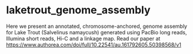 # laketrout_genome_assembly
Here we present an annotated, chromosome-anchored, genome assembly for Lake Trout (Salvelinus namaycush) generated using PacBio long reads, Illumina short reads, Hi-C and a linkage map.
Read our paper at https://www.authorea.com/doi/full/10.22541/au.161792605.50398568/v1
